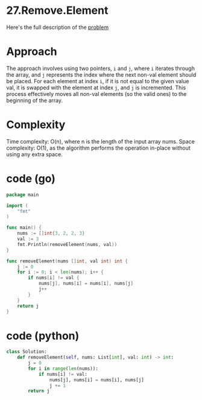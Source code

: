 # 27.Remove.Element

Here's the full description of the [problem](https://leetcode.com/problems/remove-element/description/?envType=study-plan-v2&envId=top-interview-150)

# Approach

The approach involves using two pointers, `i` and `j`, where `i` iterates through the array, and `j` represents the index where the next non-val element should be placed. For each element at index `i`, if it is not equal to the given value val, it is swapped with the element at index `j`, and `j` is incremented. This process effectively moves all non-val elements (so the valid ones) to the beginning of the array.

# Complexity

Time complexity: O(n), where n is the length of the input array nums.
Space complexity: O(1), as the algorithm performs the operation in-place without using any extra space.

# code (go)
```go
package main

import (
	"fmt"
)

func main() {
	nums := []int{3, 2, 2, 3}
	val := 3
	fmt.Println(removeElement(nums, val))
}

func removeElement(nums []int, val int) int {
	j := 0
	for i := 0; i < len(nums); i++ {
		if nums[i] != val {
			nums[j], nums[i] = nums[i], nums[j]
			j++
		}
	}
	return j
}
```
# code (python)
```python
class Solution:
    def removeElement(self, nums: List[int], val: int) -> int:
        j = 0
        for i in range(len(nums)):
            if nums[i] != val:
                nums[j], nums[i] = nums[i], nums[j]
                j += 1
        return j
```

